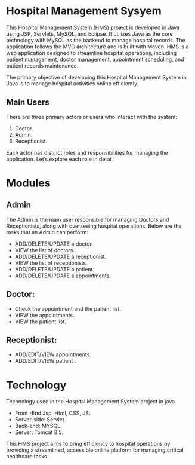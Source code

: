 # Hospital Management Sysyem
This Hospital Management System (HMS) project is developed in Java using JSP, Servlets, MySQL, and Eclipse. It utilizes Java as the core technology with MySQL as the backend to manage hospital records. The application follows the MVC architecture and is built with Maven. HMS is a web application designed to streamline hospital operations, including patient management, doctor management, appointment scheduling, and patient records maintenance.

The primary objective of developing this Hospital Management System in Java is to manage hospital activities online efficiently.

## Main Users
There are three primary actors or users who interact with the system:
1. Doctor. 
2. Admin. 
3. Receptionist.

Each actor has distinct roles and responsibilities for managing the application. Let’s explore each role in detail:

# Modules

## Admin 
   The Admin is the main user responsible for managing Doctors and Receptionists, along with overseeing hospital operations. Below are the tasks that an Admin can perform:
 
  * ADD/DELETE/UPDATE a doctor.
  * VIEW the list of doctors.
  * ADD/DELETE/UPDATE a receptionist.
  * VIEW the list of receptionists.
  * ADD/DELETE/UPDATE a patient.
  * ADD/DELETE/UPDATE a appointments.
  
## Doctor:
  * Check the appointment and the patient list.
  * VIEW the appointments. 
  * VIEW the patient list.
   
   
## Receptionist:
  * ADD/EDIT/VIEW appointments.
  * ADD/EDIT/VIEW patient .
   
   
 # Technology
   
Technology used in the Hospital Management System project in java

* Front -End Jsp, Html, CSS, JS.
* Server-side: Servlet.
* Back-end: MYSQL.
* Server: Tomcat 8.5.

This HMS project aims to bring efficiency to hospital operations by providing a streamlined, accessible online platform for managing critical healthcare tasks.
